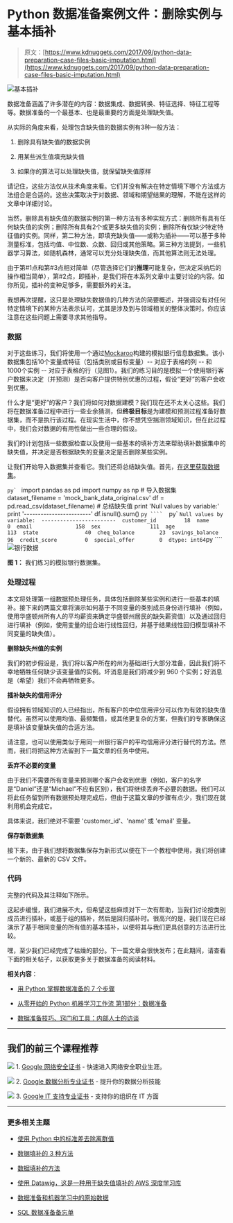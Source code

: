 # Python 数据准备案例文件：删除实例与基本插补

> 原文：[https://www.kdnuggets.com/2017/09/python-data-preparation-case-files-basic-imputation.html](https://www.kdnuggets.com/2017/09/python-data-preparation-case-files-basic-imputation.html)

![基本插补](../Images/136f58512f2655eb9fcfe8fe229e5386.png)

数据准备涵盖了许多潜在的内容：数据集成、数据转换、特征选择、特征工程等等。数据准备的一个最基本、也是最重要的方面是处理缺失值。

从实际的角度来看，处理包含缺失值的数据实例有3种一般方法：

1.  删除具有缺失值的数据实例

1.  用某些派生值填充缺失值

1.  如果你的算法可以处理缺失值，就保留缺失值原样

请记住，这些方法仅从技术角度来看。它们并没有解决在特定情境下哪个方法或方法组合是合适的。这些决策取决于对数据、领域和期望结果的理解，不能在这样的文章中详细讨论。

当然，删除具有缺失值的数据实例的第一种方法有多种实现方式：删除所有具有任何缺失值的实例；删除所有具有2个或更多缺失值的实例；删除所有仅缺少特定特征值的实例。同样，第二种方法，即填充缺失值——或称为插补——可以基于多种测量标准，包括均值、中位数、众数、回归或其他策略。第三种方法提到，一些机器学习算法，如随机森林，通常可以充分处理缺失值，而其他算法则无法处理。

由于第#1点和第#3点相对简单（尽管选择它们的**推理**可能复杂，但决定采纳后的操作相当简单），第#2点，即插补，是我们将在本系列文章中主要讨论的内容。如你所见，插补的变种足够多，需要额外的关注。

我想再次提醒，这只是处理缺失数据值的几种方法的简要概述，并强调没有对任何特定情境下的某种方法表示认可，尤其是涉及到与领域相关的整体决策时。你应该注意在这些问题上需要寻求其他指导。

### 数据

对于这些练习，我们将使用一个通过[Mockaroo](https://www.mockaroo.com/)构建的模拟银行信息数据集。该小数据集包括10个变量或特征（包括类别或目标变量）-- 对应于表格的列 -- 和1000个实例 -- 对应于表格的行（见图1）。我们的练习目的是模拟一个使用银行客户数据来决定（并预测）是否向客户提供特别优惠的过程，假设“更好”的客户会收到优惠。

什么才是“更好”的客户？我们将如何对数据建模？我们现在还不太关心这些。我们将在数据准备过程中进行一些业余猜测，但**终极目标**是为建模和预测过程准备好数据集，而不是执行该过程。在现实生活中，你不想凭空揣测领域知识，但在此过程中，我们会对数据的有用性做出一些合理的假设。

我们的计划包括一些数据检查以及使用一些基本的填补方法来帮助填补数据集中的缺失值，并决定是否根据缺失的变量决定是否删除某些实例。

让我们开始导入数据集并查看它。我们还将总结缺失值。首先，[在这里获取数据集](https://drive.google.com/file/d/0B6GhBwm5vaB2S3V6bXdBNE1jLUU/view?usp=sharing)。

```py` ``` import pandas as pd  import numpy as np    # 导入数据集  dataset_filename = 'mock_bank_data_original.csv'  df = pd.read_csv(dataset_filename)    # 总结缺失值  print 'Null values by variable:'  print '------------------------'  df.isnull().sum() ```py ````  ```py` ``` Null values by variable:  ------------------------  customer_id         18  name                 0  email              158  sex                111  age                113  state               40  cheq_balance        23  savings_balance     96  credit_score         0  special_offer        0  dtype: int64 ```py ```` ![银行数据](../Images/b084dbd6d8e7cb9b84cc90d63eca151f.png)

**图 1：** 我们练习的模拟银行数据集。

### 处理过程

本文将处理第一组数据预处理任务，具体包括删除某些实例和进行一些基本的填补。接下来的两篇文章将演示如何基于不同变量的类别成员身份进行填补（例如，使用华盛顿州所有人的平均薪资来确定华盛顿州居民的缺失薪资值）以及通过回归进行填补（例如，使用变量的组合进行线性回归，并基于结果线性回归模型填补不同变量的缺失值）。

**删除缺失州值的实例**

我们的初步假设是，我们将以客户所在的州为基础进行大部分准备，因此我们将不幸地牺牲任何缺少该变量值的实例。坏消息是我们将减少到 960 个实例；好消息是（希望）我们不会再牺牲更多。

**插补缺失的信用评分**

假设拥有领域知识的人已经指出，所有客户的中位信用评分可以作为有效的缺失值替代。虽然可以使用均值、最频繁值，或其他更复杂的方案，但我们的专家确保这是填补该变量缺失值的合适方法。

请注意，也可以使用类似于用同一州银行客户的平均信用评分进行替代的方法。然而，我们将把这种方法留到下一篇文章的任务中使用。

**丢弃不必要的变量**

由于我们不需要所有变量来预测哪个客户会收到优惠（例如，客户的名字是“Daniel”还是“Michael”不应有区别），我们将继续丢弃不必要的数据。我们可以将此任务留到所有数据预处理完成后，但由于这篇文章的步骤有点少，我们现在就利用机会完成它。

具体来说，我们绝对不需要 'customer_id'、'name' 或 'email' 变量。

**保存新数据集**

接下来，由于我们想将数据集保存为新形式以便在下一个教程中使用，我们将创建一个新的、最新的 CSV 文件。

### 代码

完整的代码及其注释如下所示。

这起步缓慢，我们进展不大，但希望这些麻烦对下一次有帮助，当我们讨论按类别成员进行插补，或基于组的插补，然后是回归插补时。很高兴的是，我们现在已经演示了基于相同变量的所有值的基本插补，以便将其与我们更具创意的方法进行比较。

嘿，至少我们已经完成了枯燥的部分。下一篇文章会很快发布；在此期间，请查看下面的相关帖子，以获取更多关于数据准备的阅读材料。

**相关内容**：

+   [用 Python 掌握数据准备的 7 个步骤](/2017/06/7-steps-mastering-data-preparation-python.html)

+   [从零开始的 Python 机器学习工作流 第1部分：数据准备](/2017/05/machine-learning-workflows-python-scratch-part-1.html)

+   [数据准备技巧、窍门和工具：内部人士的访谈](/2016/10/data-preparation-tips-tricks-tools.html)

* * *

## 我们的前三个课程推荐

![](../Images/0244c01ba9267c002ef39d4907e0b8fb.png) 1\. [Google 网络安全证书](https://www.kdnuggets.com/google-cybersecurity) - 快速进入网络安全职业生涯。

![](../Images/e225c49c3c91745821c8c0368bf04711.png) 2\. [Google 数据分析专业证书](https://www.kdnuggets.com/google-data-analytics) - 提升你的数据分析技能

![](../Images/0244c01ba9267c002ef39d4907e0b8fb.png) 3\. [Google IT 支持专业证书](https://www.kdnuggets.com/google-itsupport) - 支持你的组织在 IT 方面

* * *

### 更多相关主题

+   [使用 Python 中的标准差去除离群值](https://www.kdnuggets.com/2017/02/removing-outliers-standard-deviation-python.html)

+   [数据填补的 3 种方法](https://www.kdnuggets.com/2022/12/3-approaches-data-imputation.html)

+   [数据填补的方法](https://www.kdnuggets.com/2023/01/approaches-data-imputation.html)

+   [使用 Datawig，这是一种用于缺失值填补的 AWS 深度学习库](https://www.kdnuggets.com/2021/12/datawig-aws-deep-learning-library-missing-value-imputation.html)

+   [数据准备和机器学习中的原始数据](https://www.kdnuggets.com/2022/07/data-preparation-raw-data-machine-learning.html)

+   [SQL 数据准备备忘单](https://www.kdnuggets.com/2021/05/data-preparation-sql-cheat-sheet.html)
